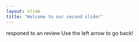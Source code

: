 ```yaml
---
layout: slide
title: "Welcome to our second slide!"
---
```

responed to an review
Use the left arrow to go back!
